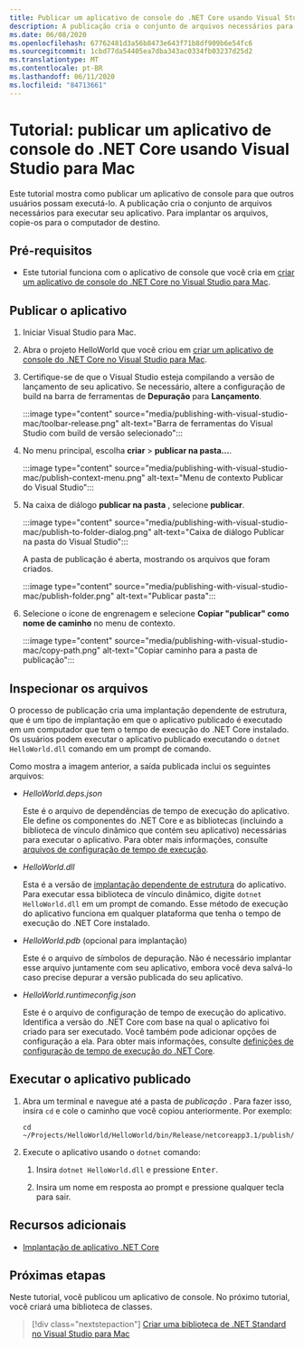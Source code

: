 ```yaml
---
title: Publicar um aplicativo de console do .NET Core usando Visual Studio para Mac
description: A publicação cria o conjunto de arquivos necessários para executar um aplicativo .NET Core.
ms.date: 06/08/2020
ms.openlocfilehash: 67762481d3a56b8473e643f71b8df909b6e54fc6
ms.sourcegitcommit: 1cbd77da54405ea7dba343ac0334fb03237d25d2
ms.translationtype: MT
ms.contentlocale: pt-BR
ms.lasthandoff: 06/11/2020
ms.locfileid: "84713661"
---
```

# <a name="tutorial-publish-a-net-core-console-application-using-visual-studio-for-mac"></a>Tutorial: publicar um aplicativo de console do .NET Core usando Visual Studio para Mac

Este tutorial mostra como publicar um aplicativo de console para que outros usuários possam executá-lo. A publicação cria o conjunto de arquivos necessários para executar seu aplicativo. Para implantar os arquivos, copie-os para o computador de destino.

## <a name="prerequisites"></a>Pré-requisitos

- Este tutorial funciona com o aplicativo de console que você cria em [criar um aplicativo de console do .NET Core no Visual Studio para Mac](with-visual-studio-mac.md).

## <a name="publish-the-app"></a>Publicar o aplicativo

1. Iniciar Visual Studio para Mac.

1. Abra o projeto HelloWorld que você criou em [criar um aplicativo de console do .NET Core no Visual Studio para Mac](with-visual-studio-mac.md).

1. Certifique-se de que o Visual Studio esteja compilando a versão de lançamento de seu aplicativo. Se necessário, altere a configuração de build na barra de ferramentas de **Depuração** para **Lançamento**.

   :::image type="content" source="media/publishing-with-visual-studio-mac/toolbar-release.png" alt-text="Barra de ferramentas do Visual Studio com build de versão selecionado":::

1. No menu principal, escolha **criar**  >  **publicar na pasta...**.

   :::image type="content" source="media/publishing-with-visual-studio-mac/publish-context-menu.png" alt-text="Menu de contexto Publicar do Visual Studio":::

1. Na caixa de diálogo **publicar na pasta** , selecione **publicar**.

   :::image type="content" source="media/publishing-with-visual-studio-mac/publish-to-folder-dialog.png" alt-text="Caixa de diálogo Publicar na pasta do Visual Studio":::

   A pasta de publicação é aberta, mostrando os arquivos que foram criados.

   :::image type="content" source="media/publishing-with-visual-studio-mac/publish-folder.png" alt-text="Publicar pasta":::

1. Selecione o ícone de engrenagem e selecione **Copiar "publicar" como nome de caminho** no menu de contexto.

   :::image type="content" source="media/publishing-with-visual-studio-mac/copy-path.png" alt-text="Copiar caminho para a pasta de publicação":::

## <a name="inspect-the-files"></a>Inspecionar os arquivos

O processo de publicação cria uma implantação dependente de estrutura, que é um tipo de implantação em que o aplicativo publicado é executado em um computador que tem o tempo de execução do .NET Core instalado. Os usuários podem executar o aplicativo publicado executando o `dotnet HelloWorld.dll` comando em um prompt de comando.

Como mostra a imagem anterior, a saída publicada inclui os seguintes arquivos:

* *HelloWorld.deps.json*

  Este é o arquivo de dependências de tempo de execução do aplicativo. Ele define os componentes do .NET Core e as bibliotecas (incluindo a biblioteca de vínculo dinâmico que contém seu aplicativo) necessárias para executar o aplicativo. Para obter mais informações, consulte [arquivos de configuração de tempo de execução](https://github.com/dotnet/cli/blob/85ca206d84633d658d7363894c4ea9d59e515c1a/Documentation/specs/runtime-configuration-file.md).

* *HelloWorld.dll*

   Esta é a versão de [implantação dependente de estrutura](../deploying/deploy-with-cli.md#framework-dependent-deployment) do aplicativo. Para executar essa biblioteca de vínculo dinâmico, digite `dotnet HelloWorld.dll` em um prompt de comando. Esse método de execução do aplicativo funciona em qualquer plataforma que tenha o tempo de execução do .NET Core instalado.

* *HelloWorld.pdb* (opcional para implantação)

   Este é o arquivo de símbolos de depuração. Não é necessário implantar esse arquivo juntamente com seu aplicativo, embora você deva salvá-lo caso precise depurar a versão publicada do seu aplicativo.

* *HelloWorld.runtimeconfig.json*

   Este é o arquivo de configuração de tempo de execução do aplicativo. Identifica a versão do .NET Core com base na qual o aplicativo foi criado para ser executado. Você também pode adicionar opções de configuração a ela. Para obter mais informações, consulte [definições de configuração de tempo de execução do .NET Core](../run-time-config/index.md#runtimeconfigjson).

## <a name="run-the-published-app"></a>Executar o aplicativo publicado

1. Abra um terminal e navegue até a pasta de *publicação* . Para fazer isso, insira `cd` e cole o caminho que você copiou anteriormente. Por exemplo:

   ```
   cd ~/Projects/HelloWorld/HelloWorld/bin/Release/netcoreapp3.1/publish/
   ```

1. Execute o aplicativo usando o `dotnet` comando:

   1. Insira `dotnet HelloWorld.dll` e pressione <kbd>Enter</kbd>.

   1. Insira um nome em resposta ao prompt e pressione qualquer tecla para sair.

## <a name="additional-resources"></a>Recursos adicionais

- [Implantação de aplicativo .NET Core](../deploying/index.md)

## <a name="next-steps"></a>Próximas etapas

Neste tutorial, você publicou um aplicativo de console. No próximo tutorial, você criará uma biblioteca de classes.

> [!div class="nextstepaction"]
> [Criar uma biblioteca de .NET Standard no Visual Studio para Mac](library-with-visual-studio-mac.md)

